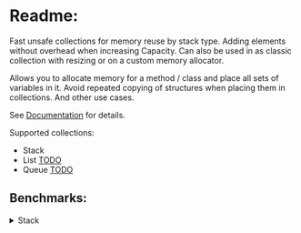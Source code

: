 # Readme:
Fast unsafe collections for memory reuse by stack type. Adding elements without overhead when increasing Capacity. Can also be used in as classic collection with resizing or on a custom memory allocator.

Allows you to allocate memory for a method / class and place all sets of variables in it.
Avoid repeated copying of structures when placing them in collections.
And other use cases.

See [Documentation](https://github.com/SoftStoneDevelop/StackMemoryCollections/blob/main/Documentation/Readme.md) for details.

Supported collections:
- Stack
- List [TODO](https://github.com/SoftStoneDevelop/StackMemoryCollections/issues/1)
- Queue [TODO](https://github.com/SoftStoneDevelop/StackMemoryCollections/issues/2)

## Benchmarks:

<details><summary>Stack</summary>

### Primitive types:
Stack elements are primitives: `byte`, `float`, `int`, `short`, `decimal`... .
  
|                     Method |    Size |           Mean | Ratio | Allocated |
|--------------------------- |-------- |---------------:|------:|----------:|
|     **StackMemoryCollections** |     **100** |       **369.2 ns** |  **1.05** |         **400 B** |
| System.Collections.Generic |     100 |       350.0 ns |  1.00 |     456 B |
|                            |         |                |       |           |
|     **StackMemoryCollections** |    **1000** |     **2,777.0 ns** |  **0.81** |         **4000 B** |
| System.Collections.Generic |    1000 |     3,408.0 ns |  1.00 |    4056 B |
|                            |         |                |       |           |
|     **StackMemoryCollections** |   **10000** |    **26,643.4 ns** |  **0.77** |         **40000 B** |
| System.Collections.Generic |   10000 |    34,708.5 ns |  1.00 |   40056 B |
|                            |         |                |       |           |
|     **StackMemoryCollections** |  **100000** |   **279,317.0 ns** |  **0.60** |         **400000 B** |
| System.Collections.Generic |  100000 |   467,766.8 ns |  1.00 |  400098 B |
|                            |         |                |       |           |
|     **StackMemoryCollections** |  **250000** |   **705,213.9 ns** |  **0.60** |       **1000001 B** |
| System.Collections.Generic |  250000 | 1,171,231.2 ns |  1.00 | 1000140 B |
|                            |         |                |       |           |
|     **StackMemoryCollections** |  **500000** | **1,670,376.9 ns** |  **0.71** |       **2000002 B** |
| System.Collections.Generic |  500000 | 2,341,880.7 ns |  1.00 | 2000225 B |
|                            |         |                |       |           |
|     **StackMemoryCollections** | **1000000** | **3,326,526.8 ns** |  **0.71** |       **4000006 B** |
| System.Collections.Generic | 1000000 | 4,683,416.4 ns |  1.00 | 4000393 B |

[Code](https://github.com/SoftStoneDevelop/StackMemoryCollections/blob/main/Src/Benchmarks/Stack/Simple/PrimitiveSimpleJob.cs)
______
  
|                     Method |    Size |          Mean | Ratio |   Allocated |
|--------------------------- |-------- |--------------:|------:|------------:|
|     **StackMemoryCollections** |     **100** |      **56.60 μs** |  **1.04** |           **400 B** |
| System.Collections.Generic |     100 |      54.59 μs |  1.00 |     91200 B |
|                            |         |               |       |             |
|     **StackMemoryCollections** |    **1000** |     **488.73 μs** |  **0.94** |         **4001 B** |
| System.Collections.Generic |    1000 |     519.02 μs |  1.00 |    811200 B |
|                            |         |               |       |             |
|     **StackMemoryCollections** |   **10000** |   **4,809.66 μs** |  **0.90** |         **40007 B** |
| System.Collections.Generic |   10000 |   5,368.13 μs |  1.00 |   8011204 B |
|                            |         |               |       |             |
|     **StackMemoryCollections** |  **100000** |  **48,078.07 μs** |  **0.64** |       **400136 B** |
| System.Collections.Generic |  100000 |  74,574.55 μs |  1.00 |  80019867 B |
|                            |         |               |       |             |
|     **StackMemoryCollections** |  **250000** | **120,246.62 μs** |  **0.65** |       **1000872 B** |
| System.Collections.Generic |  250000 | 186,345.43 μs |  1.00 | 200029085 B |
|                            |         |               |       |             |
|     **StackMemoryCollections** |  **500000** | **240,641.79 μs** |  **0.66** |       **2000235 B** |
| System.Collections.Generic |  500000 | 367,274.71 μs |  1.00 | 400048032 B |
|                            |         |               |       |             |
|     **StackMemoryCollections** | **1000000** | **481,340.25 μs** |  **0.64** |      **4003792 B** |
| System.Collections.Generic | 1000000 | 750,769.20 μs |  1.00 | 800080288 B |
  
[Code](https://github.com/SoftStoneDevelop/StackMemoryCollections/blob/main/Src/Benchmarks/Stack/Optimal/PrimitiveOptimalJob.cs)
______
### Class:
Stack elements are classes.
|                     Method |    Size |            Mean | Ratio |  Allocated |
|--------------------------- |-------- |----------------:|------:|-----------:|
|     **StackMemoryCollections** |     **100** |        **291.6 ns** |  **0.30** |       **1232 B** |
| System.Collections.Generic |     100 |        965.2 ns |  1.00 |     4056 B |
|                            |         |                 |       |            |
|     **StackMemoryCollections** |    **1000** |      **2,223.5 ns** |  **0.24** |       **12032 B** |
| System.Collections.Generic |    1000 |      9,333.2 ns |  1.00 |    40056 B |
|                            |         |                 |       |            |
|     **StackMemoryCollections** |   **10000** |     **21,648.9 ns** |  **0.23** |       **120032 B** |
| System.Collections.Generic |   10000 |     94,883.7 ns |  1.00 |   400056 B |
|                            |         |                 |       |            |
|     **StackMemoryCollections** |  **100000** |    **607,289.0 ns** |  **0.33** |       **1200032 B** |
| System.Collections.Generic |  100000 |  1,877,933.5 ns |  1.00 |  4000158 B |
|                            |         |                 |       |            |
|     **StackMemoryCollections** |  **250000** |  **1,003,259.6 ns** |  **0.10** |       **3000033 B** |
| System.Collections.Generic |  250000 | 10,510,118.3 ns |  1.00 | 10000279 B |
|                            |         |                 |       |            |
|     **StackMemoryCollections** |  **500000** |  **2,834,058.1 ns** |  **0.12** |       **6000034 B** |
| System.Collections.Generic |  500000 | 26,277,167.7 ns |  1.00 | 20000648 B |
|                            |         |                 |       |            |
|     **StackMemoryCollections** | **1000000** |  **5,659,929.6 ns** |  **0.12** |       **12000036 B** |
| System.Collections.Generic | 1000000 | 53,257,801.4 ns |  1.00 | 40000425 B |

[Code](https://github.com/SoftStoneDevelop/StackMemoryCollections/blob/main/Src/Benchmarks/Stack/Simple/ClassSimpleJob.cs)
______

|                     Method |    Size |            Mean | Ratio |    Allocated |
|--------------------------- |-------- |----------------:|------:|-------------:|
|     **StackMemoryCollections** |     **100** |        **35.49 μs** |  **0.23** |         **1232 B** |
| System.Collections.Generic |     100 |       155.84 μs |  1.00 |     811200 B |
|                            |         |                 |       |              |
|     **StackMemoryCollections** |    **1000** |       **332.97 μs** |  **0.22** |         **12032 B** |
| System.Collections.Generic |    1000 |     1,521.58 μs |  1.00 |    8011201 B |
|                            |         |                 |       |              |
|     **StackMemoryCollections** |   **10000** |     **3,348.83 μs** |  **0.23** |         **120034 B** |
| System.Collections.Generic |   10000 |    14,740.49 μs |  1.00 |   80011215 B |
|                            |         |                 |       |              |
|     **StackMemoryCollections** |  **100000** |    **37,512.58 μs** |  **0.11** |         **1200066 B** |
| System.Collections.Generic |  100000 |   340,913.42 μs |  1.00 |  800044536 B |
|                            |         |                 |       |              |
|     **StackMemoryCollections** |  **250000** |    **91,972.42 μs** |  **0.04** |        **3000112 B** |
| System.Collections.Generic |  250000 | 2,222,325.18 μs |  1.00 | 2000068912 B |
|                            |         |                 |       |              |
|     **StackMemoryCollections** |  **500000** |   **180,948.87 μs** |  **0.03** |        **6000192 B** |
| System.Collections.Generic |  500000 | 5,608,830.92 μs |  1.00 | 4000092016 B |
|                            |         |                 |       |              |
|     **StackMemoryCollections** | **1000000** |   **335,629.28 μs** |  **0.04** |       **12002256 B** |
| System.Collections.Generic | 1000000 | 9,305,081.77 μs |  1.00 | 8000081312 B |

[Code](https://github.com/SoftStoneDevelop/StackMemoryCollections/blob/main/Src/Benchmarks/Stack/Optimal/ClassOptimalJob.cs)
______
### Struct:
Stack elements are structures.

|                     Method |    Size |            Mean | Ratio |  Allocated |
|--------------------------- |-------- |----------------:|------:|-----------:|
|     **StackMemoryCollections** |     **100** |        **387.6 ns** |  **0.33** |          **2400 B** |
| System.Collections.Generic |     100 |      1,183.7 ns |  1.00 |     3256 B |
|                            |         |                 |       |            |
|     **StackMemoryCollections** |    **1000** |      **3,246.9 ns** |  **0.28** |          **24000 B** |
| System.Collections.Generic |    1000 |     11,496.5 ns |  1.00 |    32056 B |
|                            |         |                 |       |            |
|     **StackMemoryCollections** |   **10000** |     **41,866.3 ns** |  **0.21** |          **240000 B** |
| System.Collections.Generic |   10000 |    197,441.8 ns |  1.00 |   320090 B |
|                            |         |                 |       |            |
|     **StackMemoryCollections** |  **100000** |    **895,636.1 ns** |  **0.51** |          **2400000 B** |
| System.Collections.Generic |  100000 |  1,973,598.3 ns |  1.00 |  3200392 B |
|                            |         |                 |       |            |
|     **StackMemoryCollections** |  **250000** |  **1,719,951.9 ns** |  **0.42** |        **6000001 B** |
| System.Collections.Generic |  250000 |  4,104,451.0 ns |  1.00 |  8000150 B |
|                            |         |                 |       |            |
|     **StackMemoryCollections** |  **500000** |  **4,265,441.4 ns** |  **0.55** |        **12000002 B** |
| System.Collections.Generic |  500000 |  7,727,996.1 ns |  1.00 | 16000156 B |
|                            |         |                 |       |            |
|     **StackMemoryCollections** | **1000000** |  **8,731,516.6 ns** |  **0.45** |        **24000004 B** |
| System.Collections.Generic | 1000000 | 20,522,355.3 ns |  1.00 | 32000396 B |

[Code](https://github.com/SoftStoneDevelop/StackMemoryCollections/blob/main/Src/Benchmarks/Stack/Simple/StructSimpleJob.cs)
______

|                     Method |    Size |            Mean | Ratio |    Allocated |
|--------------------------- |-------- |----------------:|------:|-------------:|
|           **StackOfJobStruct** |     **100** |        **54.05 μs** |  **0.25** |            **2400 B** |
| System.Collections.Generic |     100 |       219.89 μs |  1.00 |     651200 B |
|                            |         |                 |       |              |
|           **StackOfJobStruct** |    **1000** |       **520.60 μs** |  **0.24** |            **24000 B** |
| System.Collections.Generic |    1000 |     2,139.08 μs |  1.00 |    6411202 B |
|                            |         |                 |       |              |
|           **StackOfJobStruct** |   **10000** |     **5,341.41 μs** |  **0.15** |          **240004 B** |
| System.Collections.Generic |   10000 |    36,358.46 μs |  1.00 |   64017930 B |
|                            |         |                 |       |              |
|           **StackOfJobStruct** |  **100000** |    **53,834.98 μs** |  **0.15** |        **2400107 B** |
| System.Collections.Generic |  100000 |   357,425.35 μs |  1.00 |  640081632 B |
|                            |         |                 |       |              |
|           **StackOfJobStruct** |  **250000** |   **134,170.07 μs** |  **0.17** |        **6000888 B** |
| System.Collections.Generic |  250000 |   768,718.03 μs |  1.00 | 1600028840 B |
|                            |         |                 |       |              |
|           **StackOfJobStruct** |  **500000** |   **271,483.13 μs** |  **0.19** |        **12000240 B** |
| System.Collections.Generic |  500000 | 1,432,699.91 μs |  1.00 | 3200030400 B |
|                            |         |                 |       |              |
|           **StackOfJobStruct** | **1000000** |   **549,009.97 μs** |  **0.14** |       **24003568 B** |
| System.Collections.Generic | 1000000 | 3,855,068.21 μs |  1.00 | 6400079184 B |

[Code](https://github.com/SoftStoneDevelop/StackMemoryCollections/blob/main/Src/Benchmarks/Stack/Optimal/StructOptimalJob.cs)

______

</details>
